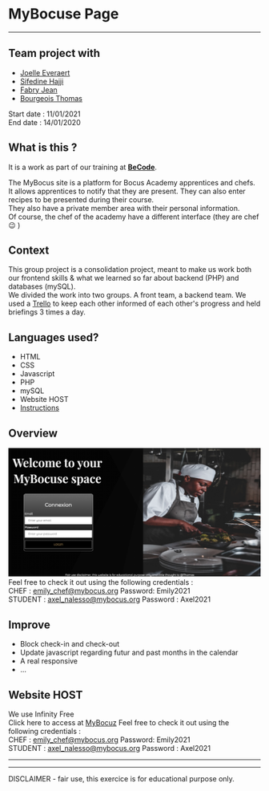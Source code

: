 # MyBocuse Page
<hr>

## Team project with
* [Joelle Everaert](https://github.com/Joelle-Everaert)
* [Sifedine Hajji](https://github.com/Sifedine-Hajji/)
* [Fabry Jean](https://github.com/JeanFabry)
* [Bourgeois Thomas](https://github.com/ThomasBour)


Start date : 11/01/2021
<br/>
End date : 14/01/2020

## What is this ?
It is a work as part of our training at **[BeCode](https://becode.org)**. <br>

The MyBocus site is a platform for Bocus Academy apprentices and chefs. 
It allows apprentices to notify that they are present. 
They can also enter recipes to be presented during their course. <br/>
They also have a private member area with their personal information. <br/>
Of course, the chef of the academy have a different interface (they are chef :wink: )


## Context  
This group project is a consolidation project, meant to make us work both our frontend skills & what we learned so far about backend (PHP) and databases (mySQL).<br/>
We divided the work into two groups. A front team, a backend team.
We used a [Trello](https://trello.com/b/wizIgsmq/my-bocuse) to keep each other informed of each other's progress and held briefings 3 times a day.<br/>


## Languages used?
* HTML
* CSS
* Javascript
* PHP
* mySQL
* Website HOST
*  [Instructions](https://github.com/becodeorg/bxl-hopper-1-25/tree/master/The%20Mountain/12.PHP/0.Projects/3.mybocuse)
    
## Overview 
[![overview](./assets/img/overview1.png)](http://mybocuz.rf.gd/)
Feel free to check it out using the following credentials : <br/>
CHEF : emily_chef@mybocus.org Password: Emily2021 <br/>
STUDENT : axel_nalesso@mybocus.org Password : Axel2021 

## Improve
* Block check-in and check-out
* Update javascript regarding futur and past months in the calendar
* A real responsive
* ... 

## Website HOST
We use Infinity Free <br/>
Click here to access at 
[MyBocuz](http://mybocuz.rf.gd/)
Feel free to check it out using the following credentials : <br/>
CHEF : emily_chef@mybocus.org Password: Emily2021 <br/>
STUDENT : axel_nalesso@mybocus.org Password : Axel2021 
<br/>
<hr><hr>
DISCLAIMER - fair use, this exercice is for educational purpose only.

